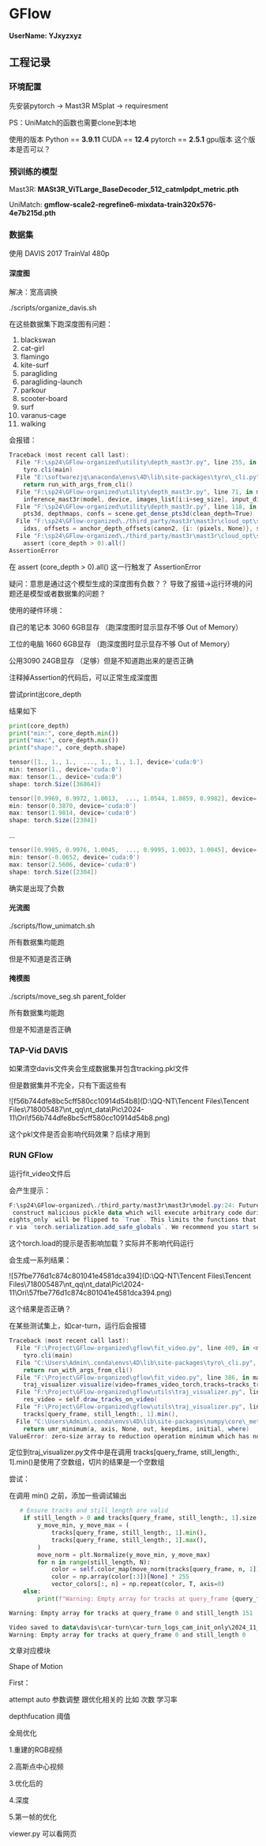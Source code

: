 # **GFlow**

**UserName: YJxyzxyz**

## 工程记录

### 环境配置

先安装pytorch → Mast3R MSplat  → requiresment 

PS：UniMatch的函数也需要clone到本地

使用的版本 Python == **3.9.11** CUDA == **12.4** pytorch ==  **2.5.1** gpu版本 这个版本是否可以？

### 预训练的模型

Mast3R: **MASt3R_ViTLarge_BaseDecoder_512_catmlpdpt_metric.pth**

UniMatch: **gmflow-scale2-regrefine6-mixdata-train320x576-4e7b215d.pth**

### 数据集

使用 DAVIS 2017 TrainVal 480p

#### 深度图

解决：宽高调换

./scripts/organize_davis.sh

在这些数据集下跑深度图有问题：

1. blackswan
2. cat-girl
3. flamingo
4. kite-surf
5. paragliding
6. paragliding-launch
7. parkour
8. scooter-board
9. surf
10. varanus-cage
11. walking

会报错：

```powershell
Traceback (most recent call last):
  File "F:\sp24\GFlow-organized\utility\depth_mast3r.py", line 255, in <module>
    tyro.cli(main)
  File "E:\softwarezjq\anaconda\envs\4D\lib\site-packages\tyro\_cli.py", line 229, in cli
    return run_with_args_from_cli()
  File "F:\sp24\GFlow-organized\utility\depth_mast3r.py", line 71, in main
    inference_mast3r(model, device, images_list[i:i+seg_size], input_dir, cache_dir,
  File "F:\sp24\GFlow-organized\utility\depth_mast3r.py", line 118, in inference_mast3r
    pts3d, depthmaps, confs = scene.get_dense_pts3d(clean_depth=True)
  File "F:\sp24\GFlow-organized\./third_party/mast3r\mast3r\cloud_opt\sparse_ga.py", line 83, in get_dense_pts3d
    idxs, offsets = anchor_depth_offsets(canon2, {i: (pixels, None)}, subsample=subsample)
  File "F:\sp24\GFlow-organized\./third_party/mast3r\mast3r\cloud_opt\sparse_ga.py", line 867, in anchor_depth_offsets
    assert (core_depth > 0).all()
AssertionError
```

在 assert (core_depth > 0).all() 这一行触发了 AssertionError 

疑问：意思是通过这个模型生成的深度图有负数？？ 导致了报错→运行环境的问题还是模型或者数据集的问题？

使用的硬件环境：

自己的笔记本 3060 6GB显存 （跑深度图时显示显存不够 Out of Memory）

工位的电脑 1660 6GB显存 （跑深度图时显示显存不够 Out of Memory）

公用3090 24GB显存 （足够）但是不知道跑出来的是否正确

注释掉Assertion的代码后，可以正常生成深度图

尝试print出core_depth

结果如下

```python
print(core_depth)
print("min:", core_depth.min())
print("max:", core_depth.max())
print("shape:", core_depth.shape)
```

```powershell
tensor([1., 1., 1.,  ..., 1., 1., 1.], device='cuda:0')
min: tensor(1., device='cuda:0')
max: tensor(1., device='cuda:0')
shape: torch.Size([36864])
```

```powershell
tensor([0.9969, 0.9972, 1.0013,  ..., 1.0544, 1.0859, 0.9982], device='cuda:0')
min: tensor(0.3870, device='cuda:0')
max: tensor(1.9814, device='cuda:0')
shape: torch.Size([2304])
```

...

```powershell
tensor([0.9985, 0.9976, 1.0045,  ..., 0.9995, 1.0033, 1.0045], device='cuda:0')
min: tensor(-0.0652, device='cuda:0')
max: tensor(2.5606, device='cuda:0')
shape: torch.Size([2304])
```

确实是出现了负数

#### 光流图

./scripts/flow_unimatch.sh

所有数据集均能跑

但是不知道是否正确

#### 掩模图

./scripts/move_seg.sh parent_folder

所有数据集均能跑

但是不知道是否正确

### TAP-Vid DAVIS 

如果清空davis文件夹会生成数据集并包含tracking.pkl文件

但是数据集并不完全，只有下面这些有

![f56b744dfe8bc5cff580cc10914d54b8](D:\QQ-NT\Tencent Files\Tencent Files\718005487\nt_qq\nt_data\Pic\2024-11\Ori\f56b744dfe8bc5cff580cc10914d54b8.png)

这个pkl文件是否会影响代码效果？后续才用到

### RUN GFlow

运行fit_video文件后

会产生提示：

```powershell
F:\sp24\GFlow-organized\./third_party/mast3r\mast3r\model.py:24: FutureWarning: You are using `torch.load` with `weights_only=False` (the current default value), which uses the default pickle module implicitly. It is possible to
 construct malicious pickle data which will execute arbitrary code during unpickling (See https://github.com/pytorch/pytorch/blob/main/SECURITY.md#untrusted-models for more details). In a future release, the default value for `w
eights_only` will be flipped to `True`. This limits the functions that could be executed during unpickling. Arbitrary objects will no longer be allowed to be loaded via this mode unless they are explicitly allowlisted by the use
r via `torch.serialization.add_safe_globals`. We recommend you start setting `weights_only=True` for any use case where you don't have full control of the loaded file. Please open an issue on GitHub for any issues related to this experimental feature.
```

这个torch.load的提示是否影响加载？实际并不影响代码运行

会生成一系列结果：

![57fbe776d1c874c801041e4581dca394](D:\QQ-NT\Tencent Files\Tencent Files\718005487\nt_qq\nt_data\Pic\2024-11\Ori\57fbe776d1c874c801041e4581dca394.png)

这个结果是否正确？

在某些测试集上，如car-turn，运行后会报错

```powershell
Traceback (most recent call last):
  File "F:\Project\GFlow-organized\gflow\fit_video.py", line 409, in <module>
    tyro.cli(main)
  File "C:\Users\Admin\.conda\envs\4D\lib\site-packages\tyro\_cli.py", line 231, in cli
    return run_with_args_from_cli()
  File "F:\Project\GFlow-organized\gflow\fit_video.py", line 386, in main
    traj_visualizer.visualize(video=frames_video_torch,tracks=tracks_traj, occulasions=occulasions, filename="sequence_traj_vis", still_length=closest_points_still.shape[0])
  File "F:\Project\GFlow-organized\gflow\utils\traj_visualizer.py", line 136, in visualize
    res_video = self.draw_tracks_on_video(
  File "F:\Project\GFlow-organized\gflow\utils\traj_visualizer.py", line 224, in draw_tracks_on_video
    tracks[query_frame, still_length:, 1].min(),
  File "C:\Users\Admin\.conda\envs\4D\lib\site-packages\numpy\core\_methods.py", line 45, in _amin
    return umr_minimum(a, axis, None, out, keepdims, initial, where)
ValueError: zero-size array to reduction operation minimum which has no identity
```

定位到traj_visualizer.py文件中是在调用 tracks[query_frame, still_length:, 1].min()是使用了空数组，切片的结果是一个空数组

尝试：

在调用 min() 之前，添加一些调试输出

```python
   # Ensure tracks and still_length are valid
    if still_length > 0 and tracks[query_frame, still_length:, 1].size > 0:
        y_move_min, y_move_max = (
            tracks[query_frame, still_length:, 1].min(),
            tracks[query_frame, still_length:, 1].max(),
        )
        move_norm = plt.Normalize(y_move_min, y_move_max)
        for n in range(still_length, N):
            color = self.color_map(move_norm(tracks[query_frame, n, 1]))
            color = np.array(color[:3])[None] * 255
            vector_colors[:, n] = np.repeat(color, T, axis=0)
    else:
        print(f"Warning: Empty array for tracks at query_frame {query_frame} and still_length {still_length}")
```

```powershell
Warning: Empty array for tracks at query_frame 0 and still_length 151
```

```powershell
Video saved to data\davis\car-turn\car-turn_logs_cam_init_only\2024_11_21-12_23_18\sequence_traj_vis.mp4
Warning: Empty array for tracks at query_frame 0 and still_length 0
```

文章对应模块

Shape of  Motion

First：

attempt auto 参数调整 跟优化相关的 比如 次数 学习率  

depthfucation 阈值

全局优化

1.重建的RGB视频

2.高斯点中心视频

3.优化后的

4.深度

5.第一帧的优化

viewer.py 可以看网页
